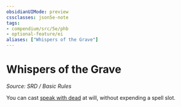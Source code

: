 ```yaml
---
obsidianUIMode: preview
cssclasses: json5e-note
tags:
- compendium/src/5e/phb
- optional-feature/ei
aliases: ["Whispers of the Grave"]
---
```

# Whispers of the Grave
*Source: SRD / Basic Rules* 

You can cast [speak with dead](compendium/spells/speak-with-dead.md) at will, without expending a spell slot.